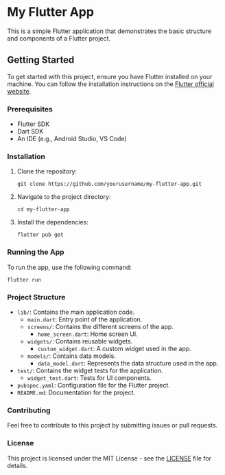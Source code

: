 # My Flutter App

This is a simple Flutter application that demonstrates the basic structure and components of a Flutter project.

## Getting Started

To get started with this project, ensure you have Flutter installed on your machine. You can follow the installation instructions on the [Flutter official website](https://flutter.dev/docs/get-started/install).

### Prerequisites

- Flutter SDK
- Dart SDK
- An IDE (e.g., Android Studio, VS Code)

### Installation

1. Clone the repository:
   ```
   git clone https://github.com/yourusername/my-flutter-app.git
   ```
2. Navigate to the project directory:
   ```
   cd my-flutter-app
   ```
3. Install the dependencies:
   ```
   flutter pub get
   ```

### Running the App

To run the app, use the following command:
```
flutter run
```

### Project Structure

- `lib/`: Contains the main application code.
  - `main.dart`: Entry point of the application.
  - `screens/`: Contains the different screens of the app.
    - `home_screen.dart`: Home screen UI.
  - `widgets/`: Contains reusable widgets.
    - `custom_widget.dart`: A custom widget used in the app.
  - `models/`: Contains data models.
    - `data_model.dart`: Represents the data structure used in the app.
- `test/`: Contains the widget tests for the application.
  - `widget_test.dart`: Tests for UI components.
- `pubspec.yaml`: Configuration file for the Flutter project.
- `README.md`: Documentation for the project.

### Contributing

Feel free to contribute to this project by submitting issues or pull requests.

### License

This project is licensed under the MIT License - see the [LICENSE](LICENSE) file for details.